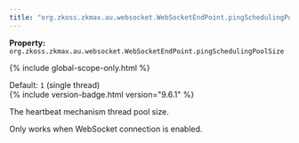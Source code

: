 ```yaml
---
title: "org.zkoss.zkmax.au.websocket.WebSocketEndPoint.pingSchedulingPoolSize"
---
```


**Property:**
`org.zkoss.zkmax.au.websocket.WebSocketEndPoint.pingSchedulingPoolSize`

{% include global-scope-only.html %}

Default:  `1` (single thread)  
{% include version-badge.html version="9.6.1" %}

The heartbeat mechanism thread pool size.

Only works when WebSocket connection is enabled.

